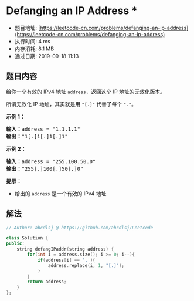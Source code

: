 # Defanging an IP Address *
- 题目地址: [https://leetcode-cn.com/problems/defanging-an-ip-address](https://leetcode-cn.com/problems/defanging-an-ip-address)
- 执行时间: 4 ms
- 内存消耗: 8.1 MB
- 通过日期: 2019-09-18 11:13

## 题目内容
<p>给你一个有效的 <a href="https://baike.baidu.com/item/IPv4" target="_blank">IPv4</a> 地址 <code>address</code>，返回这个 IP 地址的无效化版本。</p>

<p>所谓无效化 IP 地址，其实就是用 <code>"[.]"</code> 代替了每个 <code>"."</code>。</p>



<p><strong>示例 1：</strong></p>

<pre><strong>输入：</strong>address = "1.1.1.1"
<strong>输出：</strong>"1[.]1[.]1[.]1"
</pre>

<p><strong>示例 2：</strong></p>

<pre><strong>输入：</strong>address = "255.100.50.0"
<strong>输出：</strong>"255[.]100[.]50[.]0"
</pre>



<p><strong>提示：</strong></p>

<ul>
	<li>给出的 <code>address</code> 是一个有效的 IPv4 地址</li>
</ul>


## 解法
```cpp
// Author: abcdlsj @ https://github.com/abcdlsj/Leetcode

class Solution {
public:
    string defangIPaddr(string address) {
        for(int i = address.size(); i >= 0; i--){
            if(address[i] == '.'){
                address.replace(i, 1, "[.]");
            }
        }
        return address;
    }
};

```
